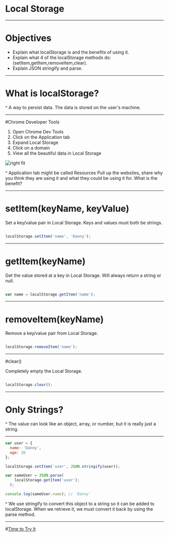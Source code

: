 # Local Storage

---

# Objectives

- Explain what localStorage is and the benefits of using it.
- Explain what 4 of the localStorage methods do: (setItem,getItem,removeItem,clear).
- Explain JSON stringify and parse.

---

# What is localStorage?

^ A way to persist data. The data is stored on the user's machine.

---

#Chrome Developer Tools

1. Open Chrome Dev Tools
1. Click on the Application tab
1. Expand Local Storage
1. Click on a domain
1. View all the beautiful data in Local Storage

![right fit](file:///Users/teddimaull/Desktop/pixabayimages/decksetimages/local_storage.png)

^ Application tab might be called Resources
Pull up the websites, share why you think they are using it and what they could be using it for. What is the benefit?

---

# setItem(keyName, keyValue)

Set a key/value pair in Local Storage.
Keys and values must both be strings.

```JavaScript

localStorage.setItem('name', 'Danny');

```

---

# getItem(keyName)

Get the value stored at a key in Local Storage.
Will always return a string or null.

```JavaScript

var name = localStorage.getItem('name');

```

---

# removeItem(keyName)

Remove a key/value pair from Local Storage.

```JavaScript

localStorage.removeItem('name');

```

---

#clear()

Completely empty the Local Storage.

```JavaScript

localStorage.clear();

```
---

# Only Strings?

^ The value can look like an object, array, or number, but it is really just a string.

---

```JavaScript
var user = {
  name: 'Danny',
  age: 26
};

localStorage.setItem('user', JSON.stringify(user));

var sameUser = JSON.parse(
    localStorage.getItem('user');
  );

console.log(sameUser.name); // 'Danny'

```

^ We use stringify to convert this object to a string so it can be added to localStorage. When we retrieve it, we must convert it back by using the parse method.

---

#[Time to Try It](https://github.com/gSchool/localstorage-exercises)
